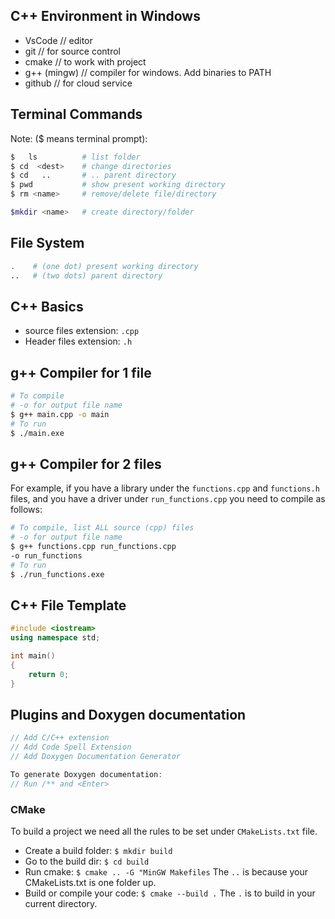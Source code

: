 ## C++ Environment in Windows
- VsCode        // editor
- git           // for source control
- cmake         // to work with project
- g++ (mingw)   // compiler for windows. Add binaries to PATH
- github        // for cloud service

## Terminal Commands 
Note: ($ means terminal prompt):
```bash
$   ls          # list folder 
$ cd  <dest>  	# change directories
$ cd   ..		# .. parent directory 
$ pwd           # show present working directory
$ rm <name>     # remove/delete file/directory

$mkdir <name>   # create directory/folder
```

## File System
``` bash
.    # (one dot) present working directory
..   # (two dots) parent directory
```

## C++ Basics
- source files extension: `.cpp`
- Header files extension: `.h`

## g++ Compiler for 1 file
```bash
# To compile
# -o for output file name
$ g++ main.cpp -o main
# To run
$ ./main.exe
```

## g++ Compiler for 2 files
For example, if you have a library under the `functions.cpp`
and `functions.h` files, and you have 
a driver under `run_functions.cpp` 
you need to compile as follows:
```bash
# To compile, list ALL source (cpp) files
# -o for output file name
$ g++ functions.cpp run_functions.cpp
-o run_functions
# To run
$ ./run_functions.exe
```

## C++ File Template
```cpp
#include <iostream>
using namespace std;

int main()
{
    return 0;
}
```

## Plugins and Doxygen documentation
```cpp
// Add C/C++ extension
// Add Code Spell Extension
// Add Doxygen Documentation Generator
```

```cpp
To generate Doxygen documentation:
// Run /** and <Enter>
```

### CMake
To build a project we need all the
rules to be set under `CMakeLists.txt`
file.
- Create a build folder: `$ mkdir build`
- Go to the build dir: `$ cd build`
- Run cmake: `$ cmake .. -G "MinGW Makefiles` The `..` is because your CMakeLists.txt is one folder up. 
- Build or compile your code: `$ cmake --build .` The `.` is to build in your current directory.